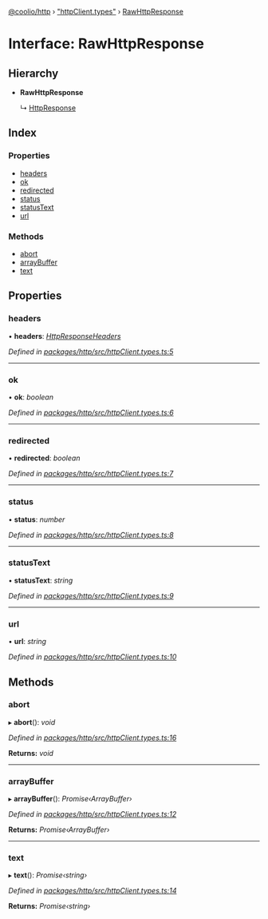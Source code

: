 [@coolio/http](../README.md) › ["httpClient.types"](../modules/_httpclient_types_.md) › [RawHttpResponse](_httpclient_types_.rawhttpresponse.md)

# Interface: RawHttpResponse

## Hierarchy

* **RawHttpResponse**

  ↳ [HttpResponse](_httpclient_types_.httpresponse.md)

## Index

### Properties

* [headers](_httpclient_types_.rawhttpresponse.md#headers)
* [ok](_httpclient_types_.rawhttpresponse.md#ok)
* [redirected](_httpclient_types_.rawhttpresponse.md#redirected)
* [status](_httpclient_types_.rawhttpresponse.md#status)
* [statusText](_httpclient_types_.rawhttpresponse.md#statustext)
* [url](_httpclient_types_.rawhttpresponse.md#url)

### Methods

* [abort](_httpclient_types_.rawhttpresponse.md#abort)
* [arrayBuffer](_httpclient_types_.rawhttpresponse.md#arraybuffer)
* [text](_httpclient_types_.rawhttpresponse.md#text)

## Properties

###  headers

• **headers**: *[HttpResponseHeaders](../classes/_httpresponseheaders_.httpresponseheaders.md)*

*Defined in [packages/http/src/httpClient.types.ts:5](https://github.com/headline-1/coolio/blob/32658f8/packages/http/src/httpClient.types.ts#L5)*

___

###  ok

• **ok**: *boolean*

*Defined in [packages/http/src/httpClient.types.ts:6](https://github.com/headline-1/coolio/blob/32658f8/packages/http/src/httpClient.types.ts#L6)*

___

###  redirected

• **redirected**: *boolean*

*Defined in [packages/http/src/httpClient.types.ts:7](https://github.com/headline-1/coolio/blob/32658f8/packages/http/src/httpClient.types.ts#L7)*

___

###  status

• **status**: *number*

*Defined in [packages/http/src/httpClient.types.ts:8](https://github.com/headline-1/coolio/blob/32658f8/packages/http/src/httpClient.types.ts#L8)*

___

###  statusText

• **statusText**: *string*

*Defined in [packages/http/src/httpClient.types.ts:9](https://github.com/headline-1/coolio/blob/32658f8/packages/http/src/httpClient.types.ts#L9)*

___

###  url

• **url**: *string*

*Defined in [packages/http/src/httpClient.types.ts:10](https://github.com/headline-1/coolio/blob/32658f8/packages/http/src/httpClient.types.ts#L10)*

## Methods

###  abort

▸ **abort**(): *void*

*Defined in [packages/http/src/httpClient.types.ts:16](https://github.com/headline-1/coolio/blob/32658f8/packages/http/src/httpClient.types.ts#L16)*

**Returns:** *void*

___

###  arrayBuffer

▸ **arrayBuffer**(): *Promise‹ArrayBuffer›*

*Defined in [packages/http/src/httpClient.types.ts:12](https://github.com/headline-1/coolio/blob/32658f8/packages/http/src/httpClient.types.ts#L12)*

**Returns:** *Promise‹ArrayBuffer›*

___

###  text

▸ **text**(): *Promise‹string›*

*Defined in [packages/http/src/httpClient.types.ts:14](https://github.com/headline-1/coolio/blob/32658f8/packages/http/src/httpClient.types.ts#L14)*

**Returns:** *Promise‹string›*
